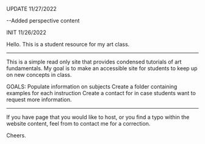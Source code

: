 UPDATE 11/27/2022

--Added perspective content

INIT 11/26/2022

Hello.
This is a student resource for my art class.

---

This is a simple read only site that provides condensed tutorials of art fundamentals. My goal is to make an accessible site for students to keep up on new concepts in class.

GOALS:
Populate information on subjects
Create a folder containing examples for each instruction
Create a contact for in case students want to request more information.

---

If you have page that you would like to host, or you find a typo within
the website content, feel from to contact me for a correction.

Cheers.
